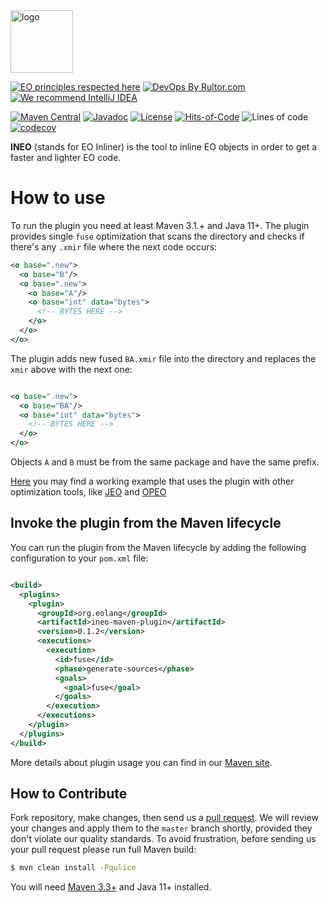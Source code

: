 <img alt="logo" src="https://www.objectionary.com/cactus.svg" height="100px" />

[![EO principles respected here](https://www.elegantobjects.org/badge.svg)](https://www.elegantobjects.org)
[![DevOps By Rultor.com](http://www.rultor.com/b/objectionary/eo)](http://www.rultor.com/p/objectionary/eo)
[![We recommend IntelliJ IDEA](https://www.elegantobjects.org/intellij-idea.svg)](https://www.jetbrains.com/idea/)


[![Maven Central](https://img.shields.io/maven-central/v/org.eolang/ineo-maven-plugin.svg)](https://maven-badges.herokuapp.com/maven-central/org.eolang/ineo-maven-plugin)
[![Javadoc](http://www.javadoc.io/badge/org.eolang/ineo-maven-plugin.svg)](http://www.javadoc.io/doc/org.eolang/ineo-maven-plugin)
[![License](https://img.shields.io/badge/license-MIT-green.svg)](LICENSE.txt)
[![Hits-of-Code](https://hitsofcode.com/github/objectionary/ineo-maven-plugin?branch=master&label=Hits-of-Code)](https://hitsofcode.com/github/objectionary/ineo-maven-plugin/view?branch=master&label=Hits-of-Code)
![Lines of code](https://sloc.xyz/github/objectionary/ineo-maven-plugin)
[![codecov](https://codecov.io/gh/objectionary/ineo-maven-plugin/branch/master/graph/badge.svg)](https://codecov.io/gh/objectionary/ineo-maven-plugin)


**INEO** (stands for EO Inliner) is the tool to inline EO objects in order to get a faster and 
lighter EO code. 

# How to use

To run the plugin you need at least Maven 3.1.+ and Java 11+.
The plugin provides single `fuse` optimization that scans the directory and checks if there's any
`.xmir` file where the next code occurs:

```xml
<o base=".new">
  <o base="B"/>
  <o base=".new">
    <o base="A"/>
    <o base="int" data="bytes">
      <!-- BYTES HERE -->
    </o>
  </o>
</o>
```

The plugin adds new fused `BA.xmir` file into the directory and replaces the `xmir` above with the 
next one:

```xml

<o base=".new">
  <o base="BA"/>
  <o base="int" data="bytes">
    <!-- BYTES HERE -->
  </o>
</o>
```

Objects `A` and `B` must be from the same package and have the same prefix.

[Here](https://github.com/objectionary/benchmark) you may find a working example that uses the 
plugin with other optimization tools, like [JEO](https://github.com/objectionary/jeo-maven-plugin) 
and [OPEO](https://github.com/objectionary/opeo-maven-plugin)

## Invoke the plugin from the Maven lifecycle

You can run the plugin from the Maven lifecycle by adding the following
configuration to your `pom.xml` file:

```xml

<build>
  <plugins>
    <plugin>
      <groupId>org.eolang</groupId>
      <artifactId>ineo-maven-plugin</artifactId>
      <version>0.1.2</version>
      <executions>
        <execution>
          <id>fuse</id>
          <phase>generate-sources</phase>
          <goals>
            <goal>fuse</goal>
          </goals>
        </execution>
      </executions>
    </plugin>
  </plugins>
</build>
```

More details about plugin usage you can find in our
[Maven site](https://objectionary.github.io/ineo-maven-plugin).

## How to Contribute

Fork repository, make changes, then send us
a [pull request](https://www.yegor256.com/2014/04/15/github-guidelines.html).
We will review your changes and apply them to the `master` branch shortly,
provided they don't violate our quality standards. To avoid frustration,
before sending us your pull request please run full Maven build:

```bash
$ mvn clean install -Pqulice
```

You will need [Maven 3.3+](https://maven.apache.org) and Java 11+ installed.
